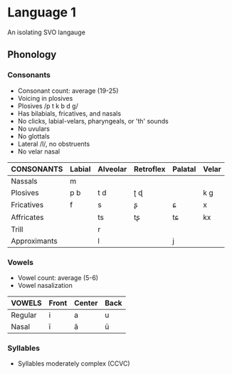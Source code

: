 # Language 1

An isolating SVO langauge

## Phonology

### Consonants
 
 - Consonant count: average (19-25)
 - Voicing in plosives
 - Plosives /p t k b d g/
 - Has bilabials, fricatives, and nasals
 - No clicks, labial-velars, pharyngeals, or 'th' sounds
 - No uvulars
 - No glottals
 - Lateral /l/, no obstruents
 - No velar nasal

| CONSONANTS   | Labial | Alveolar | Retroflex | Palatal | Velar |
|---           |---     |---       |---        |---      |---    |
| Nassals      | m      |          |           |         |       |
| Plosives     | p b    | t d      | ʈ ɖ       |         | k g   |
| Fricatives   | f      | s        | ʂ         | ɕ       | x     |
| Affricates   |        | ts       | tʂ        | tɕ      | kx    |
| Trill        |        | r        |           |         |       |
| Approximants |        | l        |           | j       |       |
 
### Vowels

 - Vowel count: average (5-6)
 - Vowel nasalization

| VOWELS  | Front | Center | Back |
|---      |---    |---     |---   |
| Regular | i     | a      | u    |
| Nasal   | ĩ     | ã      | ũ    |

### Syllables

 - Syllables moderately complex (CCVC)
 